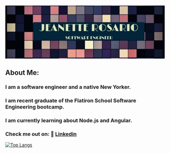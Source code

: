 
![Banner]

## About Me:
### I am a software engineer and a native New Yorker.
### I am recent graduate of the Flatiron School Software Engineering bootcamp.
### I am currently learning about Node.js and Angular.

### Check me out on: 👔 [Linkedin][Linkedin]

[![Top Langs](https://github-readme-stats.vercel.app/api/top-langs/?username=jeanetterosario88&layout=compact)](https://github.com/jeanetterosario88/github-readme-stats)

[LinkedIn]: www.linkedin.com/in/jeanette-rosario-7997a1207
[Banner]: https://github.com/jeanetterosario88/myfiles/blob/main/Jeanette%20Rosario%20Github%20Banner.jpg?raw=true

